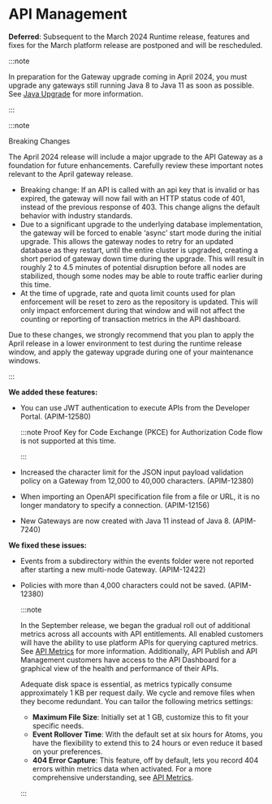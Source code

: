 #  API Management

<head>
  <meta name="guidename" content="Release Notes"/>
  <meta name="context" content="GUID-0afe3a77-248b-42a5-95c4-07376bf28e22"/>
</head>

**Deferred**: Subsequent to the March 2024 Runtime release, features and fixes for the March platform release are postponed and will be rescheduled.

  :::note

  In preparation for the Gateway upgrade coming in April 2024, you must upgrade any gateways still running Java 8 to Java 11 as soon as possible.  See [Java Upgrade](<../../API Management/Topics/api-Upgrading_an_API_Gateway_to_Java_11_bdcbc1ee-9505-489c-a600-86fdb7b10c2f.md>) for more information.

  :::

  :::note

  Breaking Changes

  The April 2024 release will include a major upgrade to the API Gateway as a foundation for future enhancements. Carefully review these important notes relevant to the April gateway release.

  - Breaking change: If an API is called with an api key that is invalid or has expired, the gateway will now fail with an HTTP status code of 401, instead of the previous response of 403. This change aligns the default behavior with industry standards.
  - Due to a significant upgrade to the underlying database implementation, the gateway will be forced to enable ‘async’ start mode during the initial upgrade. This allows the gateway nodes to retry for an updated database as they restart, until the entire cluster is upgraded, creating a short period of gateway down time during the upgrade. This will result in roughly 2 to 4.5 minutes of potential disruption before all nodes are stabilized, though some nodes may be able to route traffic earlier during this time.
  - At the time of upgrade, rate and quota limit counts used for plan enforcement will be reset to zero as the repository is updated. This will only impact enforcement during that window and will not affect the counting or reporting of transaction metrics in the API dashboard.

  Due to these changes, we strongly recommend that you plan to apply the April release in a lower environment to test during the runtime release window, and apply the gateway upgrade during one of your maintenance windows.
    
  :::

**We added these features:**

- You can use JWT authentication to execute APIs from the Developer Portal. (APIM-12580)

  :::note
  Proof Key for Code Exchange (PKCE) for Authorization Code flow is not supported at this time.

  :::

- Increased the character limit for the JSON input payload validation policy on a Gateway from 12,000 to 40,000 characters. (APIM-12380)
- When importing an OpenAPI specification file from a file or URL, it is no longer mandatory to specify a connection. (APIM-12156)
- New Gateways are now created with Java 11 instead of Java 8. (APIM-7240)


**We fixed these issues:**

- Events from a subdirectory within the events folder were not reported after starting a new multi-node Gateway. (APIM-12422)
- Policies with more than 4,000 characters could not be saved. (APIM-12380)

  :::note

  In the September release, we began the gradual roll out of additional metrics across all accounts with API entitlements. All enabled customers will have the ability to use platform APIs for querying captured metrics. See [API Metrics](/docs/Atomsphere/API%20Management/Topics/api-metrics_0e0f3adb-2fcb-4af5-bbd1-aee58d2e713f.md) for more information. Additionally, API Publish and API Management customers have access to the API Dashboard for a graphical view of the health and performance of their APIs.

  Adequate disk space is essential, as metrics typically consume approximately 1 KB per request daily. We cycle and remove files when they become redundant. You can tailor the following metrics settings:
  - **Maximum File Size**: Initially set at 1 GB, customize this to fit your specific needs.
  - **Event Rollover Time**: With the default set at six hours for Atoms, you have the flexibility to extend this to 24 hours or even reduce it based on your preferences.
  - **404 Error Capture**: This feature, off by default, lets you record 404 errors within metrics data when activated. For a more comprehensive understanding, see [API Metrics](/docs/Atomsphere/API%20Management/Topics/api-metrics_0e0f3adb-2fcb-4af5-bbd1-aee58d2e713f.md).

  :::